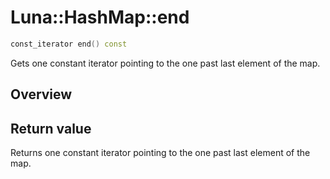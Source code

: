# Luna::HashMap::end

```c++
const_iterator end() const
```

Gets one constant iterator pointing to the one past last element of the map. 

## Overview


## Return value
Returns one constant iterator pointing to the one past last element of the map. 

